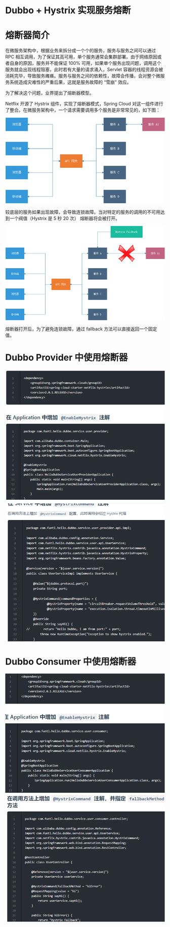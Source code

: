 # Dubbo + Hystrix 实现服务熔断

# 熔断器简介

在微服务架构中，根据业务来拆分成一个个的服务，服务与服务之间可以通过 RPC 相互调用，为了保证其高可用，单个服务通常会集群部署。由于网络原因或者自身的原因，服务并不能保证 100% 可用，如果单个服务出现问题，调用这个服务就会出现线程阻塞，此时若有大量的请求涌入，Servlet 容器的线程资源会被消耗完毕，导致服务瘫痪。服务与服务之间的依赖性，故障会传播，会对整个微服务系统造成灾难性的严重后果，这就是服务故障的 “雪崩” 效应。

为了解决这个问题，业界提出了熔断器模型。

Netflix 开源了 Hystrix 组件，实现了熔断器模式，Spring Cloud 对这一组件进行了整合。在微服务架构中，一个请求需要调用多个服务是非常常见的，如下图：

![](pics/Hystrix_01.png)

较底层的服务如果出现故障，会导致连锁故障。当对特定的服务的调用的不可用达到一个阀值（Hystrix 是 5 秒 20 次） 熔断器将会被打开。

![](pics/Hystrix_02.png)

熔断器打开后，为了避免连锁故障，通过 fallback 方法可以直接返回一个固定值。

# Dubbo Provider 中使用熔断器

![](pics/DubboProvider中使用熔断器01.png)
![](pics/DubboProvider中使用熔断器02.png)
# Dubbo Consumer 中使用熔断器

![](pics/DubboConsumer中使用熔断器01.png)
![](pics/DubboConsumer中使用熔断器02.png)


